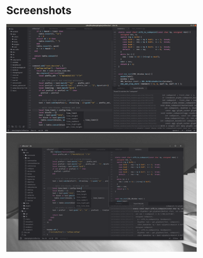 # Screenshots

[![Screenshot 1](assets/img/editor.png)](assets/img/editor.png)
[![Screenshot 2](assets/img/editor2.png)](assets/img/editor2.png)
